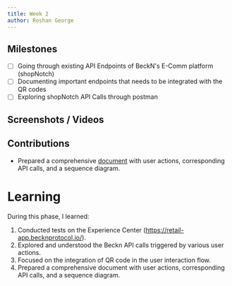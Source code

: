 ```yaml
---
title: Week 2
author: Roshan George
---
```


## Milestones
- [ ] Going through existing API Endpoints of BeckN's E-Comm platform (shopNotch)
- [ ] Documenting important endpoints that needs to be integrated with the QR codes
- [ ] Exploring shopNotch API Calls through postman

## Screenshots / Videos 

## Contributions
- Prepared a comprehensive [document](https://docs.google.com/document/d/1NbK7iSvtemrWZAF96F3mscLAny0-WqiCTE19IVqz-oU/edit?usp=sharing) with user actions, corresponding API calls, and a sequence diagram.

# Learning

During this phase, I learned:

1. Conducted tests on the Experience Center (https://retail-app.becknprotocol.io/).
2. Explored and understood the Beckn API calls triggered by various user actions.
3. Focused on the integration of QR code in the user interaction flow.
4. Prepared a comprehensive document with user actions, corresponding API calls, and a sequence diagram.